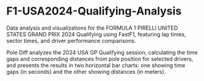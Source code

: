 # F1-USA2024-Qualifying-Analysis
Data analysis and visualizations for the FORMULA 1 PIRELLI UNITED STATES GRAND PRIX 2024 Qualifying using FastF1, featuring lap times, sector times, and driver performance comparisons.

Pole Diff analyzes the 2024 USA GP Qualifying session, calculating the time gaps and corresponding distances from pole position for selected drivers, and presents the results in two horizontal bar charts: one showing time gaps (in seconds) and the other showing distances (in meters).


